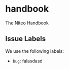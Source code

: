 # handbook
The Niteo Handbook



Issue Labels
------------

We use the following labels:

 * <a name="label_bug"></a>`bug`: falasdasd 
